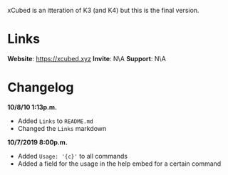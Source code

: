 xCubed is an itteration of K3 (and K4) but this is the final version.

# Links
**Website**: https://xcubed.xyz
**Invite**: N\A
**Support**: N\A

# Changelog
**10/8/10 1:13p.m.**
  - Added `Links` to `README.md`
  - Changed the `Links` markdown
  
**10/7/2019 8:00p.m.**
  - Added `Usage: '{c}'` to all commands
  - Added a field for the usage in the help embed for a certain command
  
